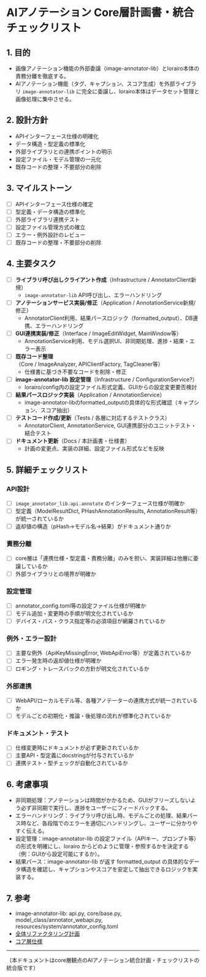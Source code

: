 # AIアノテーション Core層計画書・統合チェックリスト

## 1. 目的
- 画像アノテーション機能の外部委譲（image-annotator-lib）とlorairo本体の責務分離を徹底する。
- AIアノテーション機能（タグ、キャプション、スコア生成）を外部ライブラリ `image-annotator-lib` に完全に委譲し、lorairo本体はデータセット管理と画像処理に集中させる。

## 2. 設計方針
- APIインターフェース仕様の明確化
- データ構造・型定義の標準化
- 外部ライブラリとの連携ポイントの明示
- 設定ファイル・モデル管理の一元化
- 既存コードの整理・不要部分の削除

## 3. マイルストーン
- [ ] APIインターフェース仕様の確定
- [ ] 型定義・データ構造の標準化
- [ ] 外部ライブラリ連携テスト
- [ ] 設定ファイル管理方式の確立
- [ ] エラー・例外設計のレビュー
- [ ] 既存コードの整理・不要部分の削除

## 4. 主要タスク
- [ ] **ライブラリ呼び出しクライアント作成**（Infrastructure / AnnotatorClient新規）
    - `image-annotator-lib` API呼び出し、エラーハンドリング
- [ ] **アノテーションサービス実装/修正**（Application / AnnotationService新規/修正）
    - AnnotatorClient利用、結果パースロジック（formatted_output）、DB連携、エラーハンドリング
- [ ] **GUI連携実装/修正**（Interface / ImageEditWidget, MainWindow等）
    - AnnotationService利用、モデル選択UI、非同期処理、進捗・結果・エラー表示
- [ ] **既存コード整理**（Core / ImageAnalyzer, APIClientFactory, TagCleaner等）
    - 仕様書に基づき不要なコードを削除・修正
- [ ] **image-annotator-lib 設定管理**（Infrastructure / ConfigurationService?）
    - lorairo/config内の設定ファイル形式定義、GUIからの設定変更要否検討
- [ ] **結果パースロジック実装**（Application / AnnotationService）
    - image-annotator-libのformatted_outputの具体的な形式確認（キャプション、スコア抽出）
- [ ] **テストコード作成/更新**（Tests / 各層に対応するテストクラス）
    - AnnotatorClient, AnnotationService, GUI連携部分のユニットテスト・結合テスト
- [ ] **ドキュメント更新**（Docs / 本計画書・仕様書）
    - 計画の変更点、実装の詳細、設定ファイル形式などを反映

## 5. 詳細チェックリスト

### API設計
- [ ] `image_annotator_lib.api.annotate` のインターフェース仕様が明確か
- [ ] 型定義（ModelResultDict, PHashAnnotationResults, AnnotationResult等）が統一されているか
- [ ] 返却値の構造（pHash→モデル名→結果）がドキュメント通りか

### 責務分離
- [ ] core層は「連携仕様・型定義・責務分離」のみを担い、実装詳細は他層に委譲しているか
- [ ] 外部ライブラリとの境界が明確か

### 設定管理
- [ ] annotator_config.toml等の設定ファイル仕様が明確か
- [ ] モデル追加・変更時の手順が明文化されているか
- [ ] デバイス・パス・クラス指定等の必須項目が網羅されているか

### 例外・エラー設計
- [ ] 主要な例外（ApiKeyMissingError, WebApiError等）が定義されているか
- [ ] エラー発生時の返却値仕様が明確か
- [ ] ロギング・トレースバックの方針が明文化されているか

### 外部連携
- [ ] WebAPI/ローカルモデル等、各種アノテーターの連携方式が統一されているか
- [ ] モデルごとの初期化・推論・後処理の流れが標準化されているか

### ドキュメント・テスト
- [ ] 仕様変更時にドキュメントが必ず更新されているか
- [ ] 主要API・型定義にdocstringが付与されているか
- [ ] 連携テスト・型チェックが自動化されているか

## 6. 考慮事項
- 非同期処理：アノテーションは時間がかかるため、GUIがフリーズしないよう必ず非同期で実行し、進捗をユーザーにフィードバックする。
- エラーハンドリング：ライブラリ呼び出し時、モデルごとの処理、結果パース時など、各段階でのエラーを適切にハンドリングし、ユーザーに分かりやすく伝える。
- 設定管理：image-annotator-lib の設定ファイル（APIキー、プロンプト等）の形式を明確にし、lorairo からどのように管理・参照するかを決定する（例：GUIから設定可能にするか）。
- 結果パース：image-annotator-lib が返す formatted_output の具体的なデータ構造を確認し、キャプションやスコアを安定して抽出できるロジックを実装する。

## 7. 参考
- image-annotator-lib: api.py, core/base.py, model_class/annotator_webapi.py, resources/system/annotator_config.toml
- [全体リファクタリング計画](../../refactoring_plan.md)
- [コア層仕様](../../specs/core/)

---

（本ドキュメントはcore層観点のAIアノテーション統合計画・チェックリストの統合版です） 
